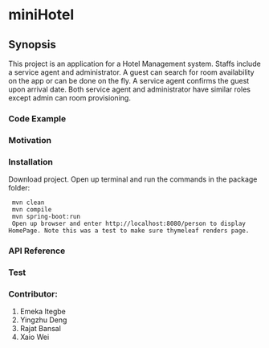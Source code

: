 # miniHotel

<h2>Synopsis</h2>
This project is an application for a Hotel Management system. Staffs include a service agent and administrator. A guest can search for room availability on the app or can be done on the fly. A service agent confirms the guest upon arrival date. Both service agent and administrator have similar roles except admin can room provisioning.  


<h3>Code Example</h3>



<h3>Motivation</h3>


<h3>Installation</h3>
<p>Download project. Open up terminal and run the commands in the package folder:</p>
   
     mvn clean
     mvn compile
     mvn spring-boot:run
     Open up browser and enter http://localhost:8080/person to display HomePage. Note this was a test to make sure thymeleaf renders page.


<h3>API Reference</h3>

<h3>Test</h3>

<h3>Contributor:</h3>
<ol><li>Emeka Itegbe</li>
<li>Yingzhu Deng</li>
<li>Rajat Bansal</li>
<li>Xaio Wei</li>
</ol>
